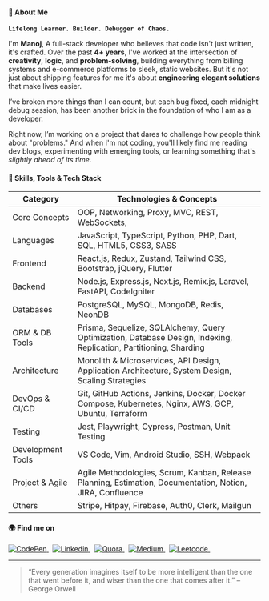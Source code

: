 #### 👋 About Me

**`Lifelong Learner. Builder. Debugger of Chaos.`**

I'm **Manoj**, A full-stack developer who believes that code isn't just written, it's crafted. Over the past **4+ years**, I've worked at the intersection of **creativity**, **logic**, and **problem-solving**, building everything from billing systems and e-commerce platforms to sleek, static websites. But it's not just about shipping features for me it's about **engineering elegant solutions** that make lives easier.

I’ve broken more things than I can count, but each bug fixed, each midnight debug session, has been another brick in the foundation of who I am as a developer.

Right now, I’m working on a project that dares to challenge how people think about "problems." And when I'm not coding, you'll likely find me reading dev blogs, experimenting with emerging tools, or learning something that's *slightly ahead of its time*.

#### 🧠 Skills, Tools & Tech Stack

| **Category**           | **Technologies & Concepts**                                                                                        |
|------------------------|--------------------------------------------------------------------------------------------------------------------|
| Core Concepts          | OOP, Networking, Proxy, MVC, REST, WebSockets,                                                                     |
| Languages              | JavaScript, TypeScript, Python, PHP, Dart, SQL, HTML5, CSS3, SASS                                                  |
| Frontend               | React.js, Redux, Zustand, Tailwind CSS, Bootstrap, jQuery, Flutter                                                 |
| Backend                | Node.js, Express.js, Next.js, Remix.js, Laravel, FastAPI, CodeIgniter                                              |
| Databases              | PostgreSQL, MySQL, MongoDB, Redis, NeonDB                                                                          |
| ORM & DB Tools         | Prisma, Sequelize, SQLAlchemy, Query Optimization, Database Design, Indexing, Replication, Partitioning, Sharding  |
| Architecture           | Monolith & Microservices, API Design, Application Architecture, System Design, Scaling Strategies                  |
| DevOps & CI/CD         | Git, GitHub Actions, Jenkins, Docker, Docker Compose, Kubernetes, Nginx, AWS, GCP, Ubuntu, Terraform               |
| Testing                | Jest, Playwright, Cypress, Postman, Unit Testing                                                                   |
| Development Tools      | VS Code, Vim, Android Studio, SSH, Webpack                                                                         |
| Project & Agile        | Agile Methodologies, Scrum, Kanban, Release Planning, Estimation, Documentation, Notion, JIRA, Confluence          |
| Others                 | Stripe, Hitpay, Firebase, Auth0, Clerk, Mailgun                                                                    |



#### 🌍 Find me on

<p>
    <a href="https://codepen.io/manoj-m-01/"  target="_blank">
        <img alt="CodePen" src="https://img.shields.io/badge/CodePen%20-000.svg?&style=for-the-badge&logo=codepen&logoColor=white" />
    </a>&nbsp;
    <a href="https://www.linkedin.com/in/manoj-m-01/" target="_blank">
        <img alt="Linkedin" src="https://img.shields.io/badge/LinkedIn%20-%230077B5.svg?&style=for-the-badge&logo=LinkedIn&logoColor=white" />
    </a>&nbsp;
    <a href="https://www.quora.com/profile/Manoj-M-507"  target="_blank">
        <img alt="Quora" src="https://img.shields.io/badge/Quora%20-DC0D15.svg?&style=for-the-badge&logo=quora&logoColor=white" />
    </a>&nbsp;
    <a href="https://medium.com/@manoj-m/" target="_blank">
        <img alt="Medium" src="https://img.shields.io/badge/Medium%20-%23000000.svg?&style=for-the-badge&logo=Medium&logoColor=white" />
    </a>&nbsp;
    <a href="https://stackoverflow.com/users/15142613/manoj-m?tab=profile" target="_blank">
        <img alt="Leetcode" src="https://img.shields.io/badge/Stack%20Overflow-F58025?style=for-the-badge&logo=Stack%20Overflow&logoColor=white" />
    </a>&nbsp;
</p>

---

> “Every generation imagines itself to be more intelligent than the one that went before it, and wiser than the one that comes after it.” – George Orwell
